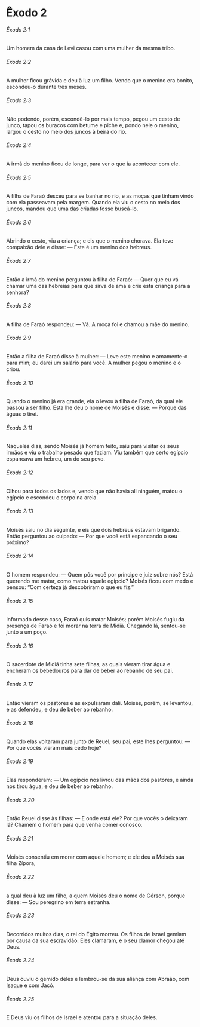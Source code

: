 # Êxodo 2

###### Êxodo 2:1

Um homem da casa de Levi casou com uma mulher da mesma tribo.

###### Êxodo 2:2

A mulher ficou grávida e deu à luz um filho. Vendo que o menino era bonito, escondeu-o durante três meses.

###### Êxodo 2:3

Não podendo, porém, escondê-lo por mais tempo, pegou um cesto de junco, tapou os buracos com betume e piche e, pondo nele o menino, largou o cesto no meio dos juncos à beira do rio.

###### Êxodo 2:4

A irmã do menino ficou de longe, para ver o que ia acontecer com ele.

###### Êxodo 2:5

A filha de Faraó desceu para se banhar no rio, e as moças que tinham vindo com ela passeavam pela margem. Quando ela viu o cesto no meio dos juncos, mandou que uma das criadas fosse buscá-lo.

###### Êxodo 2:6

Abrindo o cesto, viu a criança; e eis que o menino chorava. Ela teve compaixão dele e disse: — Este é um menino dos hebreus.

###### Êxodo 2:7

Então a irmã do menino perguntou à filha de Faraó: — Quer que eu vá chamar uma das hebreias para que sirva de ama e crie esta criança para a senhora?

###### Êxodo 2:8

A filha de Faraó respondeu: — Vá. A moça foi e chamou a mãe do menino.

###### Êxodo 2:9

Então a filha de Faraó disse à mulher: — Leve este menino e amamente-o para mim; eu darei um salário para você. A mulher pegou o menino e o criou.

###### Êxodo 2:10

Quando o menino já era grande, ela o levou à filha de Faraó, da qual ele passou a ser filho. Esta lhe deu o nome de Moisés e disse: — Porque das águas o tirei.

###### Êxodo 2:11

Naqueles dias, sendo Moisés já homem feito, saiu para visitar os seus irmãos e viu o trabalho pesado que faziam. Viu também que certo egípcio espancava um hebreu, um do seu povo.

###### Êxodo 2:12

Olhou para todos os lados e, vendo que não havia ali ninguém, matou o egípcio e escondeu o corpo na areia.

###### Êxodo 2:13

Moisés saiu no dia seguinte, e eis que dois hebreus estavam brigando. Então perguntou ao culpado: — Por que você está espancando o seu próximo?

###### Êxodo 2:14

O homem respondeu: — Quem pôs você por príncipe e juiz sobre nós? Está querendo me matar, como matou aquele egípcio? Moisés ficou com medo e pensou: “Com certeza já descobriram o que eu fiz.”

###### Êxodo 2:15

Informado desse caso, Faraó quis matar Moisés; porém Moisés fugiu da presença de Faraó e foi morar na terra de Midiã. Chegando lá, sentou-se junto a um poço.

###### Êxodo 2:16

O sacerdote de Midiã tinha sete filhas, as quais vieram tirar água e encheram os bebedouros para dar de beber ao rebanho de seu pai.

###### Êxodo 2:17

Então vieram os pastores e as expulsaram dali. Moisés, porém, se levantou, e as defendeu, e deu de beber ao rebanho.

###### Êxodo 2:18

Quando elas voltaram para junto de Reuel, seu pai, este lhes perguntou: — Por que vocês vieram mais cedo hoje?

###### Êxodo 2:19

Elas responderam: — Um egípcio nos livrou das mãos dos pastores, e ainda nos tirou água, e deu de beber ao rebanho.

###### Êxodo 2:20

Então Reuel disse às filhas: — E onde está ele? Por que vocês o deixaram lá? Chamem o homem para que venha comer conosco.

###### Êxodo 2:21

Moisés consentiu em morar com aquele homem; e ele deu a Moisés sua filha Zípora,

###### Êxodo 2:22

a qual deu à luz um filho, a quem Moisés deu o nome de Gérson, porque disse: — Sou peregrino em terra estranha.

###### Êxodo 2:23

Decorridos muitos dias, o rei do Egito morreu. Os filhos de Israel gemiam por causa da sua escravidão. Eles clamaram, e o seu clamor chegou até Deus.

###### Êxodo 2:24

Deus ouviu o gemido deles e lembrou-se da sua aliança com Abraão, com Isaque e com Jacó.

###### Êxodo 2:25

E Deus viu os filhos de Israel e atentou para a situação deles.

